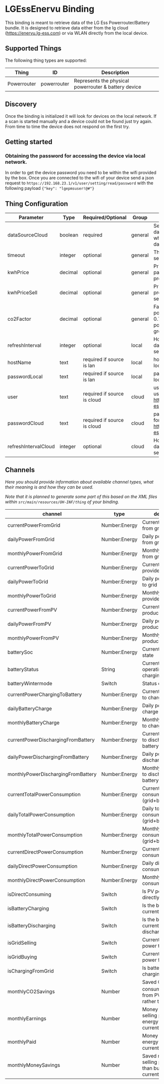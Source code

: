 # LGEssEnervu Binding

This binding is meant to retrieve data of the LG Ess Powerrouter/Battery bundle.
It is designed to retrieve data either from the lg cloud (https://enervu.lg-ess.com) or via WLAN directly from the local device.

## Supported Things

The following thing types are supported:

|Thing                |ID                         |Description                 |
|---------------------|---------------------------|----------------------------|
|Powerrouter|powerrouter            |Represents the physical powerrouter & battery device         |


## Discovery

Once the binding is initialized it will look for devices on the local network.
If a scan is started manually and a device could not be found just try again. From time to time the
device does not respond on the first try.


## Getting started

### Obtaining the password for accessing the device via local network.
In order to get the device password you need to be within the wifi provided by the box.
Once you are connected to the wifi of your device send a json request to
`https://192.168.23.1/v1/user/setting/read/password`
 with the following payload 
`{"key": "lgepmsuser!@#"}`

## Thing Configuration

| Parameter            |              Type                 | Required/Optional | Group        |Description|
|---------------------|---------------------------|----------------------------|--------|--|
|dataSourceCloud|boolean|required|general |Select the datasource where to retrieve data from
|timeout|integer|optional|general|The timeout in seconds
|kwhPrice|decimal|optional|general| Price of the kWh paid to local provider
|kwhPriceSell|decimal|optional|general| Price local provider pays for selling power
|co2Factor|decimal|optional| general | Factor of the powermix (e.g. 0.71% of bought power is from green energy
|refreshInterval | integer |optional | local | How often shall data be polled (in seconds)
|hostName | text | required if source is lan |local| hostname/ip of local device
|passwordLocal | text | required if source is lan | local | password of the local device
|user | text | required if source is cloud | cloud |username / email used for login at https://enervu.lg-ess.com
|passwordCloud | text| required if source is cloud|cloud|password used for login at https://enervu.lg-ess.com
|refreshIntervalCloud | integer |optional | cloud | How often shall data be polled (in seconds)




## Channels

_Here you should provide information about available channel types, what their meaning is and how they can be used._

_Note that it is planned to generate some part of this based on the XML files within ```src/main/resources/OH-INF/thing``` of your binding._

| channel  | type   | description                  |
|----------|--------|------------------------------|
| currentPowerFromGrid| Number:Energy| Current power taken from grid  |
| dailyPowerFromGrid| Number:Energy| Daily power taken from grid |
| monthlyPowerFromGrid| Number:Energy| Monthly power taken from grid  |
| currentPowerToGrid| Number:Energy| Current power provided to grid  |
| dailyPowerToGrid| Number:Energy| Daily power provided to grid  |
| monthlyPowerToGrid| Number:Energy| Monthly power provided to grid   |
| currentPowerFromPV| Number:Energy| Current power produced by PV  |
| dailyPowerFromPV| Number:Energy| Daily power produced by PV  |
| monthlyPowerFromPV| Number:Energy| Monthly power produced by PV |
| batterySoc| Number:Energy| Current battery SOC state  |
| batteryStatus| String | Current battery operating mode (idle, charging,discharging)  |
| batteryWintermode| Switch| Status of wintermode  |
| currentPowerChargingToBattery| Number:Energy| Current power used to charge the battery  |
| dailyBatteryCharge| Number:Energy| Daily power used to charge the battery |
| monthlyBatteryCharge| Number:Energy| Monthly power used to charge the battery  |
| currentPowerDischargingFromBattery| Number:Energy| Current power used to discharge the battery   |
| dailyPowerDischargingFromBattery| Number:Energy| Daily power used to discharge the battery  |
| monthlyPowerDischargingFromBattery| Number:Energy| Monthly power used to discharge the battery  |
| currentTotalPowerConsumption| Number:Energy| Current total power consumption (grid+battery+pv) |
| dailyTotalPowerConsumption| Number:Energy| Daily total power consumption (grid+battery+pv)  |
| monthlyTotalPowerConsumption| Number:Energy| Monthly total power consumption (grid+battery+pv)  |
| currentDirectPowerConsumption| Number:Energy| Current direct power consumption from PV  |
| dailyDirectPowerConsumption| Number:Energy| Daily direct power consumption from PV  |
| monthlyDirectPowerConsumption| Number:Energy| Monthly direct power consumption from PV  |
| isDirectConsuming| Switch | Is PV power currently directly consumed?  |
| isBatteryCharging| Switch | Is the battery currently charging?  |
| isBatteryDischarging| Switch | Is the battery currently discharging?  |
| isGridSelling| Switch | Currently selling power to grid?  |
| isGridBuying| Switch | Currently buying power from grid?  |
| isChargingFromGrid| Switch | Is battery currently charging from grid?  |
| monthlyCO2Savings| Number| Saved CO<sub>2</sub> by consuming power from PV/Battery rather than from grid  |
| monthlyEarnings| Number| Money earned by selling power to local energy provider in current month  |
| monthlyPaid| Number| Money paid to local energy provider in current month  |
| monthlyMoneySavings| Number| Saved money by selling power rather than buying in current month  |


